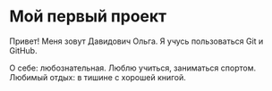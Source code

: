 # Мой первый проект
Привет! Меня зовут Давидович Ольга. Я учусь пользоваться Git и GitHub.  

О себе: любознательная. Люблю учиться, заниматься спортом. Любимый отдых: в тишине с хорошей книгой. 

